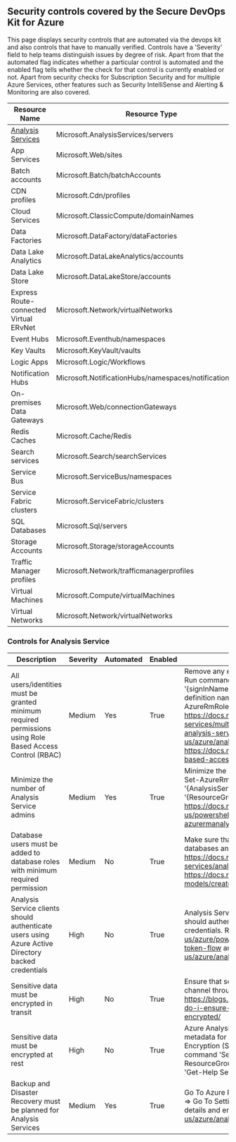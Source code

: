 ## Security controls covered by the Secure DevOps Kit for Azure 

This page displays security controls that are automated via the devops kit and also controls that have to manually verified. Controls have a 'Severity' field to help teams distinguish issues by degree of risk. Apart from that the automated flag indicates whether a particular control is automated and the enabled flag tells whether the check for that control is currently enabled or not. Apart from security checks for Subscription Security and for multiple Azure Services, other features such as Security IntelliSense and Alerting & Monitoring are also covered. 

| Resource Name |Resource Type|
|-------|---------- |
|<a href=#go>Analysis Services<a> |Microsoft.AnalysisServices/servers|
|App Services|Microsoft.Web/sites|
|Batch accounts |Microsoft.Batch/batchAccounts|
|CDN profiles |Microsoft.Cdn/profiles|
|Cloud Services|Microsoft.ClassicCompute/domainNames|
|Data Factories |Microsoft.DataFactory/dataFactories|
|Data Lake Analytics|Microsoft.DataLakeAnalytics/accounts|
|Data Lake Store|Microsoft.DataLakeStore/accounts|
|Express Route-connected Virtual ERvNet |Microsoft.Network/virtualNetworks|
|Event Hubs|Microsoft.Eventhub/namespaces|
|Key Vaults|Microsoft.KeyVault/vaults|
|Logic Apps|Microsoft.Logic/Workflows|
|Notification Hubs|Microsoft.NotificationHubs/namespaces/notificationHubs|
|On-premises Data Gateways |Microsoft.Web/connectionGateways|
|Redis Caches |Microsoft.Cache/Redis|
|Search services|Microsoft.Search/searchServices|
|Service Bus |Microsoft.ServiceBus/namespaces|
|Service Fabric clusters |Microsoft.ServiceFabric/clusters|
|SQL Databases|Microsoft.Sql/servers|
|Storage Accounts|Microsoft.Storage/storageAccounts|
|Traffic Manager profiles |Microsoft.Network/trafficmanagerprofiles|
|Virtual Machines|Microsoft.Compute/virtualMachines|
| Virtual Networks|Microsoft.Network/virtualNetworks|

<h3 id=go> Controls for Analysis Service</h3>

|Description	|Severity|Automated|Enabled|Recommendation|
|------|--------|------|-----|----|
|All users/identities must be granted minimum required permissions using Role Based Access Control (RBAC)	|Medium|Yes|True|Remove any excessive privileges granted on the Analysis Service. Run command Remove-AzureRmRoleAssignment -SignInName '{signInName}' -Scope '{scope}' -RoleDefinitionName '{role definition name}'. Run 'Get-Help Remove-AzureRmRoleAssignment -full' for more help. Refer: https://docs.microsoft.com/en-us/sql/analysis-services/multidimensional-models/roles-and-permissions-analysis-services, https://docs.microsoft.com/en-us/azure/analysis-services/analysis-services-manage-users, https://docs.microsoft.com/en-us/azure/active-directory/role-based-access-control-manage-access-powershell|
|Minimize the number of Analysis Service admins	|Medium|Yes|True|Minimize the number of Analysis Service admins. Run command Set-AzureRmAnalysisServicesServer -Name '{AnalysisServicesServerName}' -ResourceGroupName '{ResourceGroupName}' -Administrator '{Administrator}'. Refer: https://docs.microsoft.com/en-us/powershell/module/azurerm.analysisservices/set-azurermanalysisservicesserver?view=azurermps-3.8.0|
|Database users must be added to database roles with minimum required permission	|Medium|No|True|Make sure that users are granted the least required privileges to databases and tabular models. Refer: https://docs.microsoft.com/en-us/azure/analysis-services/analysis-services-manage-users, https://docs.microsoft.com/en-us/sql/analysis-services/tabular-models/create-and-manage-roles-ssas-tabular|
|Analysis Service clients should authenticate users using Azure Active Directory backed credentials|High|No|True|Analysis Services clients such as 'Power BI', 'Excel' or any BI Tools should authenticate users using Azure Active Directory backed credentials. Refer: (Power BI) https://docs.microsoft.com/en-us/azure/power-bi-embedded/power-bi-embedded-app-token-flow and (Excel) https://docs.microsoft.com/en-us/azure/analysis-services/analysis-services-connect-excel|
|Sensitive data must be encrypted in transit|High|No|True|Ensure that sensitive data is transmitted only on an encrypted channel through out the Analysis Service. Refer: https://blogs.msdn.microsoft.com/jason_howell/2013/02/26/how-do-i-ensure-analysis-services-client-tcp-connectivity-is-encrypted/|
|Sensitive data must be encrypted at rest	|High|No|True|Azure Analysis Service utilizes Blob Storage to persist storage and metadata for Analysis Services databases. Azure Blob Server Side Encryption (SSE) must be turned on for the Blob container. Run command 'Set-AzureRmStorageAccount -Name '<StorageAccountName>' -ResourceGroupName '<RGName>' -EnableEncryptionService 'Blob''. Run 'Get-Help Set-AzureRmStorageAccount -full' for more help.|
|Backup and Disaster Recovery must be planned for Analysis Services|Medium|Yes|True|Go To Azure Portal => Analysis Services => Select Analysis Service => Go To Settings => Select Backups => Select Storage account details and enable backups, Refer: https://docs.microsoft.com/en-us/azure/analysis-services/analysis-services-backup|
